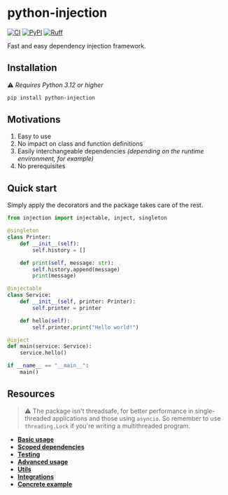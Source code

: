 # python-injection

[![CI](https://github.com/100nm/python-injection/actions/workflows/ci.yml/badge.svg)](https://github.com/100nm/python-injection)
[![PyPI](https://img.shields.io/pypi/v/python-injection.svg?color=blue)](https://pypi.org/project/python-injection)
[![Ruff](https://img.shields.io/endpoint?url=https://raw.githubusercontent.com/astral-sh/ruff/main/assets/badge/v2.json)](https://github.com/astral-sh/ruff)

Fast and easy dependency injection framework.

## Installation

⚠️ _Requires Python 3.12 or higher_

```bash
pip install python-injection
```

## Motivations

1. Easy to use
2. No impact on class and function definitions
3. Easily interchangeable dependencies _(depending on the runtime environment, for example)_
4. No prerequisites

## Quick start

Simply apply the decorators and the package takes care of the rest.

```python
from injection import injectable, inject, singleton

@singleton
class Printer:
    def __init__(self):
        self.history = []

    def print(self, message: str):
        self.history.append(message)
        print(message)

@injectable
class Service:
    def __init__(self, printer: Printer):
        self.printer = printer

    def hello(self):
        self.printer.print("Hello world!")

@inject
def main(service: Service):
    service.hello()

if __name__ == "__main__":
    main()
```

## Resources

> ⚠️ The package isn't threadsafe, for better performance in single-threaded applications and those using `asyncio`.
> So remember to use `threading.Lock` if you're writing a multithreaded program.

* [**Basic usage**](https://github.com/100nm/python-injection/tree/prod/documentation/basic-usage.md)
* [**Scoped dependencies**](https://github.com/100nm/python-injection/tree/prod/documentation/scoped-dependencies.md)
* [**Testing**](https://github.com/100nm/python-injection/tree/prod/documentation/testing.md)
* [**Advanced usage**](https://github.com/100nm/python-injection/tree/prod/documentation/advanced-usage.md)
* [**Utils**](https://github.com/100nm/python-injection/tree/prod/documentation/utils.md)
* [**Integrations**](https://github.com/100nm/python-injection/tree/prod/documentation/integrations.md)
* [**Concrete example**](https://github.com/100nm/python-injection-example)
